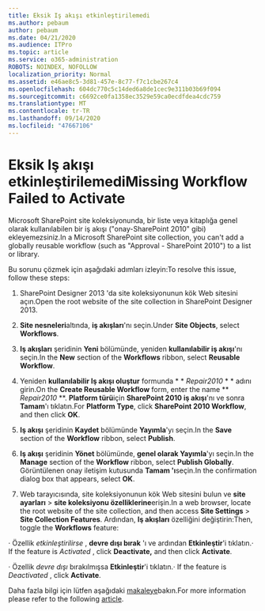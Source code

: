 ```yaml
---
title: Eksik Iş akışı etkinleştirilemedi
ms.author: pebaum
author: pebaum
ms.date: 04/21/2020
ms.audience: ITPro
ms.topic: article
ms.service: o365-administration
ROBOTS: NOINDEX, NOFOLLOW
localization_priority: Normal
ms.assetid: e46ae8c5-3d81-457e-8c77-f7c1cbe267c4
ms.openlocfilehash: 604dc770c5c14ded6a8de1cec9e311b03b69f094
ms.sourcegitcommit: c6692ce0fa1358ec3529e59ca0ecdfdea4cdc759
ms.translationtype: MT
ms.contentlocale: tr-TR
ms.lasthandoff: 09/14/2020
ms.locfileid: "47667106"
---
```

# <a name="missing-workflow-failed-to-activate"></a><span data-ttu-id="dc9a1-102">Eksik Iş akışı etkinleştirilemedi</span><span class="sxs-lookup"><span data-stu-id="dc9a1-102">Missing Workflow Failed to Activate</span></span>

<span data-ttu-id="dc9a1-103">Microsoft SharePoint site koleksiyonunda, bir liste veya kitaplığa genel olarak kullanılabilen bir iş akışı ("onay-SharePoint 2010" gibi) ekleyemezsiniz.</span><span class="sxs-lookup"><span data-stu-id="dc9a1-103">In a Microsoft SharePoint site collection, you can't add a globally reusable workflow (such as "Approval - SharePoint 2010") to a list or library.</span></span>
  
<span data-ttu-id="dc9a1-104">Bu sorunu çözmek için aşağıdaki adımları izleyin:</span><span class="sxs-lookup"><span data-stu-id="dc9a1-104">To resolve this issue, follow these steps:</span></span> 
  
1. <span data-ttu-id="dc9a1-105">SharePoint Designer 2013 'da site koleksiyonunun kök Web sitesini açın.</span><span class="sxs-lookup"><span data-stu-id="dc9a1-105">Open the root website of the site collection in SharePoint Designer 2013.</span></span>
  
2. <span data-ttu-id="dc9a1-106">**Site nesneleri**altında, **iş akışları**'nı seçin.</span><span class="sxs-lookup"><span data-stu-id="dc9a1-106">Under **Site Objects**, select **Workflows**.</span></span> 
  
3. <span data-ttu-id="dc9a1-107">**Iş akışları** şeridinin **Yeni** bölümünde, yeniden **kullanılabilir iş akışı**'nı seçin.</span><span class="sxs-lookup"><span data-stu-id="dc9a1-107">In the **New** section of the **Workflows** ribbon, select **Reusable Workflow**.</span></span> 
  
4. <span data-ttu-id="dc9a1-108">Yeniden **kullanılabilir Iş akışı oluştur** formunda \* \* *Repair2010* \* \* adını girin.</span><span class="sxs-lookup"><span data-stu-id="dc9a1-108">On the **Create Reusable Workflow** form, enter the name \*\* *Repair2010* \*\*.</span></span> <span data-ttu-id="dc9a1-109">**Platform türü**için **SharePoint 2010 iş akışı**'nı ve sonra **Tamam**'ı tıklatın.</span><span class="sxs-lookup"><span data-stu-id="dc9a1-109">For **Platform Type**, click **SharePoint 2010 Workflow**, and then click **OK**.</span></span> 
  
1. <span data-ttu-id="dc9a1-110">**Iş akışı** şeridinin **Kaydet** bölümünde **Yayımla**'yı seçin.</span><span class="sxs-lookup"><span data-stu-id="dc9a1-110">In the **Save** section of the **Workflow** ribbon, select **Publish**.</span></span> 
  
2. <span data-ttu-id="dc9a1-111">**Iş akışı** şeridinin **Yönet** bölümünde, **genel olarak Yayımla**'yı seçin.</span><span class="sxs-lookup"><span data-stu-id="dc9a1-111">In the **Manage** section of the **Workflow** ribbon, select **Publish Globally**.</span></span> <span data-ttu-id="dc9a1-112">Görüntülenen onay iletişim kutusunda **Tamam 'ı**seçin.</span><span class="sxs-lookup"><span data-stu-id="dc9a1-112">In the confirmation dialog box that appears, select **OK**.</span></span> 
  
3. <span data-ttu-id="dc9a1-113">Web tarayıcısında, site koleksiyonunun kök Web sitesini bulun ve **site ayarları** \> **site koleksiyonu özelliklerine**erişin.</span><span class="sxs-lookup"><span data-stu-id="dc9a1-113">In a web browser, locate the root website of the site collection, and then access **Site Settings** \> **Site Collection Features**.</span></span> <span data-ttu-id="dc9a1-114">Ardından, **Iş akışları** özelliğini değiştirin:</span><span class="sxs-lookup"><span data-stu-id="dc9a1-114">Then, toggle the **Workflows** feature:</span></span> 
  
<span data-ttu-id="dc9a1-115">· Özellik  *etkinleştirilirse*  , **devre dışı bırak** 'ı ve ardından **Etkinleştir**'i tıklatın.</span><span class="sxs-lookup"><span data-stu-id="dc9a1-115">· If the feature is  *Activated*  , click **Deactivate,** and then click **Activate**.</span></span> 
  
<span data-ttu-id="dc9a1-116">· Özellik  *devre dışı*  bırakılmışsa **Etkinleştir**'i tıklatın.</span><span class="sxs-lookup"><span data-stu-id="dc9a1-116">· If the feature is  *Deactivated*  , click **Activate**.</span></span> 
  
<span data-ttu-id="dc9a1-117">Daha fazla bilgi için lütfen aşağıdaki [makaleye](https://go.microsoft.com/fwlink/?linkid=2047770&amp;clcid=0x409)bakın.</span><span class="sxs-lookup"><span data-stu-id="dc9a1-117">For more information please refer to the following [article](https://go.microsoft.com/fwlink/?linkid=2047770&amp;clcid=0x409).</span></span>
  

